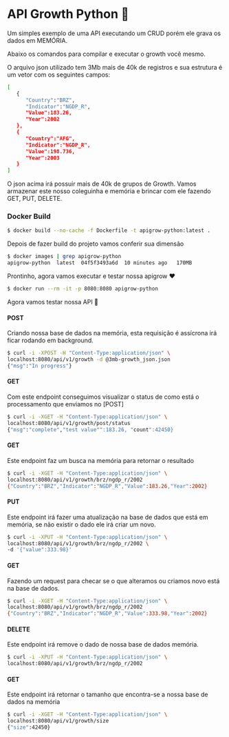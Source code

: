 # API Growth Python 🐍

Um simples exemplo de uma API executando um CRUD porém ele grava os dados em MEMÓRIA.

Abaixo os comandos para compilar e executar o growth você mesmo.

O arquivo json utilizado tem 3Mb mais de 40k de registros e sua estrutura é um vetor com os seguintes campos:
```bash
[
   {
      "Country":"BRZ",
      "Indicator":"NGDP_R",
      "Value":183.26,
      "Year":2002
   },
   {
      "Country":"AFG",
      "Indicator":"NGDP_R",
      "Value":198.736,
      "Year":2003
   }
]
```
O json acima irá possuir mais de 40k de grupos de Growth.
Vamos armazenar este nosso coleguinha e memória e brincar com ele fazendo GET, PUT, DELETE.

### Docker Build

```bash
$ docker build --no-cache -f Dockerfile -t apigrow-python:latest .
```
Depois de fazer build do projeto vamos conferir sua dimensão

```bash
$ docker images | grep apigrow-python
apigrow-python  latest  04f5f3493a6d  10 minutes ago   170MB
```
Prontinho, agora vamos executar e testar nossa apigrow ❤️

```bash
$ docker run --rm -it -p 8080:8080 apigrow-python
```
Agora vamos testar nossa API 🦾


#### POST
Criando nossa base de dados na memória, esta requisição é assícrona irá ficar rodando em
background.
```bash
$ curl -i -XPOST -H "Content-Type:application/json" \
localhost:8080/api/v1/growth -d @3mb-growth_json.json
{"msg":"In progress"}
```

#### GET
Com este endpoint conseguimos visualizar o status de como está o processamento que enviamos no [POST]
```bash
$ curl -i -XGET -H "Content-Type:application/json" \
localhost:8080/api/v1/growth/post/status
{"msg":"complete","test value"":183.26, "count":42450}
```
#### GET
Este endpoint faz um busca na memória para retornar o resultado
```bash
$ curl -i -XGET -H "Content-Type:application/json" \
localhost:8080/api/v1/growth/brz/ngdp_r/2002
{"Country":"BRZ","Indicator":"NGDP_R","Value":183.26,"Year":2002}
```
#### PUT
Este endpoint irá fazer uma atualização na base de dados que está em memória,
se não existir o dado ele irá criar um novo.
```bash
$ curl -i -XPUT -H "Content-Type:application/json" \
localhost:8080/api/v1/growth/brz/ngdp_r/2002 \
-d '{"value":333.98}'
```
#### GET
Fazendo um request para checar se o que alteramos ou criamos novo está na base de dados.
```bash
$ curl -i -XGET -H "Content-Type:application/json" \
localhost:8080/api/v1/growth/brz/ngdp_r/2002
{"Country":"BRZ","Indicator":"NGDP_R","Value":333.98,"Year":2002}
```
#### DELETE
Este endpoint irá remove o dado de nossa base de dados memória.
```bash
$ curl -i -XPUT -H "Content-Type:application/json" \
localhost:8080/api/v1/growth/brz/ngdp_r/2002 
```
#### GET
Este endpoint irá retornar o tamanho que encontra-se a nossa base de dados na memória
```bash
$ curl -i -XGET -H "Content-Type:application/json" \
localhost:8080/api/v1/growth/size
{"size":42450}
```
